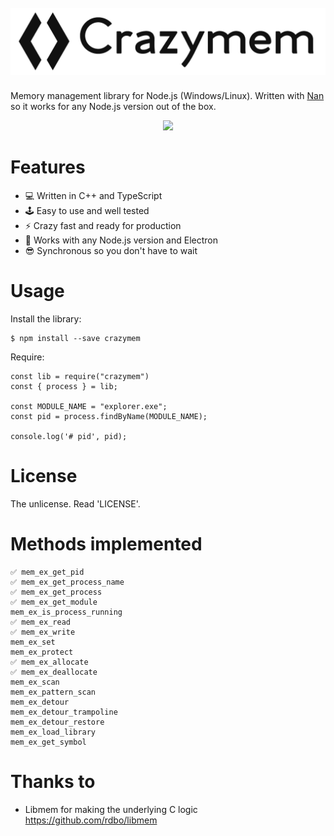 <h1>
  <br>
  <img src="resources/logo.png" alt="Crazymem">
  <br>
</h1>

Memory management library for Node.js (Windows/Linux).
Written with [Nan](https://github.com/nodejs/nan) so it works for any Node.js version out of the box.

<p align="center">
  <img src="https://github.com/karliky/crazymem/workflows/CI/badge.svg" />
</p>

# Features
- 💻 Written in C++ and TypeScript
- 🕹️ Easy to use and well tested
- ⚡ Crazy fast and ready for production
- 🔱 Works with any Node.js version and Electron
- 😎 Synchronous so you don't have to wait

# Usage

Install the library:
```
$ npm install --save crazymem
```

Require:
```
const lib = require("crazymem")
const { process } = lib;

const MODULE_NAME = "explorer.exe";
const pid = process.findByName(MODULE_NAME);

console.log('# pid', pid);
```

# License
The unlicense. Read 'LICENSE'.

# Methods implemented
```
✅ mem_ex_get_pid
✅ mem_ex_get_process_name
✅ mem_ex_get_process
✅ mem_ex_get_module
mem_ex_is_process_running
✅ mem_ex_read
✅ mem_ex_write
mem_ex_set
mem_ex_protect
✅ mem_ex_allocate
✅ mem_ex_deallocate
mem_ex_scan
mem_ex_pattern_scan
mem_ex_detour
mem_ex_detour_trampoline
mem_ex_detour_restore
mem_ex_load_library
mem_ex_get_symbol
```

# Thanks to
- Libmem for making the underlying C logic https://github.com/rdbo/libmem

